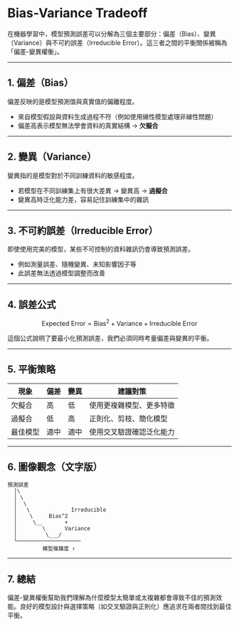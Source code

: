 # Bias-Variance Tradeoff

在機器學習中，模型預測誤差可以分解為三個主要部分：偏差（Bias）、變異（Variance）與不可約誤差（Irreducible Error）。這三者之間的平衡關係被稱為「偏差-變異權衡」。

---

## 1. 偏差（Bias）

偏差反映的是模型預測值與真實值的偏離程度。

* 來自模型假設與資料生成過程不符（例如使用線性模型處理非線性問題）
* 偏差高表示模型無法學會資料的真實結構 → **欠擬合**

---

## 2. 變異（Variance）

變異指的是模型對於不同訓練資料的敏感程度。

* 若模型在不同訓練集上有很大差異 → 變異高 → **過擬合**
* 變異高時泛化能力差，容易記住訓練集中的雜訊

---

## 3. 不可約誤差（Irreducible Error）

即使使用完美的模型，某些不可控制的資料雜訊仍會導致預測誤差。

* 例如測量誤差、隨機變異、未知影響因子等
* 此誤差無法透過模型調整而改善

---

## 4. 誤差公式

$$
\text{Expected Error} = \text{Bias}^2 + \text{Variance} + \text{Irreducible Error}
$$

這個公式說明了要最小化預測誤差，我們必須同時考量偏差與變異的平衡。

---

## 5. 平衡策略

| 現象   | 偏差 | 變異 | 建議對策         |
| ---- | -- | -- | ------------ |
| 欠擬合  | 高  | 低  | 使用更複雜模型、更多特徵 |
| 過擬合  | 低  | 高  | 正則化、剪枝、簡化模型  |
| 最佳模型 | 適中 | 適中 | 使用交叉驗證確認泛化能力 |

---

## 6. 圖像觀念（文字版）

```
預測誤差
  │\
  │ \
  │  \
  │   \             Irreducible
  │    \     Bias^2
  │     \__       +
  │        \      Variance
  │         \___/
  └────────────────────
           模型複雜度 ↑
```

---

## 7. 總結

偏差-變異權衡幫助我們理解為什麼模型太簡單或太複雜都會導致不佳的預測效能。良好的模型設計與選擇策略（如交叉驗證與正則化）應追求在兩者間找到最佳平衡。
